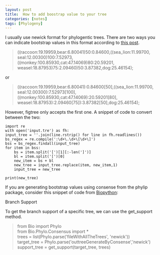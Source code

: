 ```yaml
---
layout: post
title:  How to add boostrap value to your tree
categories: [notes]
tags: [Phylogeny]
---
```


I usually use newick format for phylogentic trees. There are two ways you can indicate bootstrap values in this format according to [this post](http://www.megasoftware.net/mega4/WebHelp/glossary/rh_newick_format.htm).


>((raccoon:19.19959,bear:6.80041)50:0.84600,((sea_lion:11.99700, seal:12.00300)100:7.52973,((monkey:100.85930,cat:47.14069)80:20.59201, weasel:18.87953)75:2.09460)50:3.87382,dog:25.46154);
>
or

>((raccoon:19.19959,bear:6.80041):0.84600[50],((sea_lion:11.99700, seal:12.00300):7.52973[100],((monkey:100.85930,cat:47.14069):20.59201[80], weasel:18.87953):2.09460[75]):3.87382[50],dog:25.46154);


However, figtree only accepts the first one. A snippet of code to convert between the two:

	import re
	with open('input.tre') as fh:
    input_tree = ''.join(line.rstrip() for line in fh.readlines())                       
	bs_regex = re.compile(':\d+\.\d+\[\d+\]') 
	bss = bs_regex.findall(input_tree) 
	for item in bss:
	    bs = item.split('[')[1][:-len(']')]
	    bl = item.split('[')[0]
	    new_item = bs + bl 
	    new_tree = input_tree.replace(item, new_item,1)
	    input_tree = new_tree

	print(new_tree)

If you are generating bootstrap values using consense from the phylip package, consider this snippet of code from [Biopython](http://biopython.org/wiki/Phylo):

Branch Support

To get the branch support of a specific tree, we can use the get_support method.

>from Bio import Phylo  
>from Bio.Phylo.Consensus import *  
>trees = list(Phylo.parse('fileWithAllTheTrees', 'newick'))  
>target\_tree = Phylo.parse('outtreeGenerateByConsense','newick')  
>support\_tree = get_support(target\_tree, trees)

